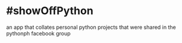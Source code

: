 #showOffPython
=============

an app that collates personal python projects that were shared in the pythonph facebook group
